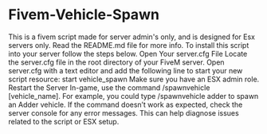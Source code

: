 # Fivem-Vehicle-Spawn
This is a fivem script made for server admin's only, and is designed for Esx servers only. Read the README.md file for more info.
To install this script into your server follow the steps below.
Open Your server.cfg File
Locate the server.cfg file in the root directory of your FiveM server.
Open server.cfg with a text editor and add the following line to start your new script resource:
start vehicle_spawn
Make sure you have an ESX admin role.
Restart the Server
In-game, use the command /spawnvehicle [vehicle_name]. For example, you could type /spawnvehicle adder to spawn an Adder vehicle.
If the command doesn’t work as expected, check the server console for any error messages. This can help diagnose issues related to the script or ESX setup.

